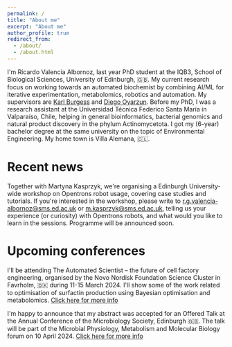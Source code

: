```yaml
---
permalink: /
title: "About me"
excerpt: "About me"
author_profile: true
redirect_from: 
  - /about/
  - /about.html
---
```


I'm Ricardo Valencia Albornoz, last year PhD student at the IQB3, School of Biological Sciences, University of Edinburgh, 🇬🇧. My current research focus on working towards an automated biochemist by combining AI/ML for iterative experimentation, metabolomics, robotics and automation. My supervisors are [Karl Burgess](https://burgess.bio.ed.ac.uk/) and [Diego Oyarzun](https://homepages.inf.ed.ac.uk/doyarzun/). Before my PhD, I was a research assistant at the Universidad Técnica Federico Santa María in Valparaíso, Chile, helping in general bioinformatics, bacterial genomics and natural product discovery in the phylum Actinomycetota. I got my (6-year) bachelor degree at the same university on the topic of Environmental Engineering. My home town is Villa Alemana, 🇨🇱. 

Recent news
======
Together with Martyna Kasprzyk, we're organising a Edinburgh University-wide workshop on Opentrons robot usage, covering case studies and tutorials. If you're interested in the workshop, please write to r.g.valencia-albornoz@sms.ed.ac.uk or m.kasprzyk@sms.ed.ac.uk, telling us your experience (or curiosity) with Opentrons robots, and what would you like to learn in the sessions. Programme will be announced soon.

Upcoming conferences
======
I'll be attending The Automated Scientist – the future of cell factory engineering, organised by the Novo Nordisk Foundation Science Cluster in Favrholm, 🇩🇰 during 11-15 March 2024. I'll show some of the work related to optimisation of surfactin production using Bayesian optimisation and metabolomics. [Click here for more info](https://sciencecluster.dk/event/6966/)

I'm happy to announce that my abstract was accepted for an Offered Talk at the Annual Conference of the Microbiology Society, Edinburgh 🇬🇧. The talk will be part of the Microbial Physiology, Metabolism and Molecular Biology forum on 10 April 2024. [Click here for more info](https://microbiologysociety.org/event/annual-conference/annual-conference-2024.html)

